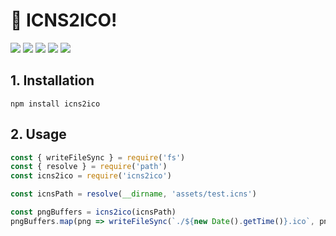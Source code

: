 # 🚀 ICNS2ICO!

<div>
  <img src="https://img.shields.io/github/languages/top/fengtianxi001/NPM-ICNS2ICO">
  <img src="https://travis-ci.org/boennemann/badges.svg?branch=master">
  <img src="https://img.shields.io/github/issues/fengtianxi001/NPM-ICNS2ICO">
  <img src="https://img.shields.io/github/forks/fengtianxi001/NPM-ICNS2ICO">
  <img src="https://img.shields.io/github/stars/fengtianxi001/NPM-ICNS2ICO">
</div>

## 1. Installation

```shell
npm install icns2ico
```

## 2. Usage

```javascript
const { writeFileSync } = require('fs')
const { resolve } = require('path')
const icns2ico = require('icns2ico')

const icnsPath = resolve(__dirname, 'assets/test.icns')

const pngBuffers = icns2ico(icnsPath)
pngBuffers.map(png => writeFileSync(`./${new Date().getTime()}.ico`, png))
```
